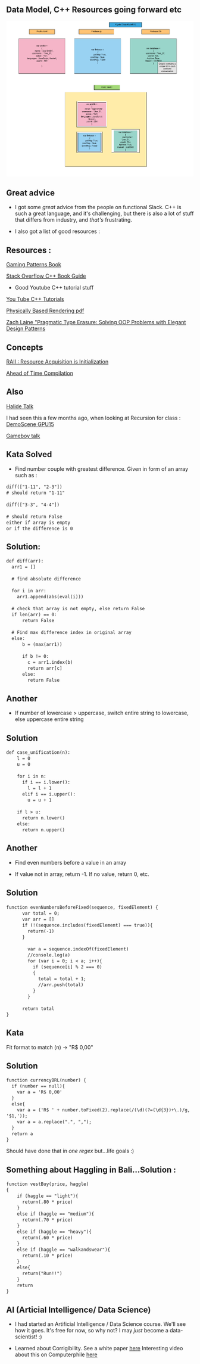 ## Data Model, C++ Resources going forward etc

![datamodel_v1](/images/datamodel_v1.png)

## Great advice

- I got some *great* advice from the people on functional Slack.
  C++ is such a great language, and it's challenging,
  but there is also a lot of stuff that differs from industry,
  and *that's* frustrating.

- I also got a list of good resources :

## Resources : 

[Gaming Patterns Book](http://gameprogrammingpatterns.com/)

[Stack Overflow C++ Book Guide](https://stackoverflow.com/questions/388242/the-definitive-c-book-guide-and-list)

- Good Youtube C++ tutorial stuff

[You Tube C++ Tutorials](https://www.youtube.com/user/handmadeheroarchive/videos)

[Physically Based Rendering pdf](https://seblagarde.files.wordpress.com/2015/07/course_notes_moving_frostbite_to_pbr_v32.pdf)

[Zach Laine "Pragmatic Type Erasure: Solving OOP Problems with Elegant Design Patterns](https://www.youtube.com/watch?v=0I0FD3N5cgM)

## Concepts 

[RAII : Resource Acquisition is Initialization](https://en.wikipedia.org/wiki/Resource_acquisition_is_initialization) 

[Ahead of Time Compilation](https://en.wikipedia.org/wiki/Ahead-of-time_compilation)

## Also

[Halide Talk](https://www.youtube.com/watch?v=3uiEyEKji0M)

I had seen this a few months ago, when looking at Recursion for class : 
[DemoScene GPU15](https://www.youtube.com/watch?v=WzpLWzGvFK4)

[Gameboy talk](https://www.youtube.com/watch?v=HyzD8pNlpwI)

## Kata Solved 

- Find number couple with greatest difference.
  Given in form of an array such as :

```
diff(["1-11", "2-3"]) 
# should return "1-11"

diff(["3-3", "4-4"])

# should return False 
either if array is empty
or if the difference is 0
```

## Solution: 

```
def diff(arr):
  arr1 = []
  
  # find absolute difference
  
  for i in arr:
    arr1.append(abs(eval(i)))
    
  # check that array is not empty, else return False  
  if len(arr) == 0:
      return False
      
  # Find max difference index in original array
  else:
      b = (max(arr1)) 
      
      if b != 0:
        c = arr1.index(b)
        return arr[c]
      else:
        return False
```


## Another 

- If number of lowercase > uppercase,
  switch entire string to lowercase,
  else uppercase entire string 

## Solution 

```
def case_unification(n):
    l = 0
    u = 0
    
    for i in n:
      if i == i.lower():
        l = l + 1 
      elif i == i.upper():
        u = u + 1 
        
    if l > u:
      return n.lower()
    else:
      return n.upper()
```

## Another

- Find even numbers before a value
  in an array
  
- If value not in array, return -1.
  If no value, return 0, etc.
  
## Solution 

```
function evenNumbersBeforeFixed(sequence, fixedElement) {
      var total = 0;
      var arr = []
      if (!(sequence.includes(fixedElement) === true)){
        return(-1)
      }
      
        var a = sequence.indexOf(fixedElement)
        //console.log(a)
        for (var i = 0; i < a; i++){
          if (sequence[i] % 2 === 0)
          {
            total = total + 1;
            //arr.push(total)
          }
        }
      
      return total
}
```
## Kata 

Fit format to match 
(n) -> "R$ 0,00"

## Solution 

```
function currencyBRL(number) {
  if (number == null){
    var a = 'R$ 0,00'
  }
  else{
    var a = ('R$ ' + number.toFixed(2).replace(/(\d)(?=(\d{3})+\.)/g, '$1,'));
    var a = a.replace(".", ",");
  }
  return a
}
```
Should have done that in *one regex* but...life goals :)

## Something about Haggling in Bali...Solution : 

```
function vestBuy(price, haggle)
{
    if (haggle == "light"){
      return(.80 * price)
    }
    else if (haggle == "medium"){
      return(.70 * price)
    }
    else if (haggle == "heavy"){
      return(.60 * price)
    }
    else if (haggle == "walkandswear"){
      return(.10 * price)
    }
    else{
      return("Run!!")
    }
    return
}
```

## AI (Articial Intelligence/ Data Science)

- I had started an Artificial Intelligence / Data Science course.
  We'll see how it goes. It's free for now, so why not? 
  I may *just* become a data-scientist! :)
  
- Learned about Corrigibility. See a white paper [here](https://intelligence.org/files/Corrigibility.pdf)
  Interesting video about this on Computerphile [here](https://www.youtube.com/watch?v=3TYT1QfdfsM)
